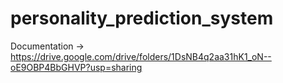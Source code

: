 # personality_prediction_system

Documentation -> https://drive.google.com/drive/folders/1DsNB4q2aa31hK1_oN--oE9OBP4BbGHVP?usp=sharing
